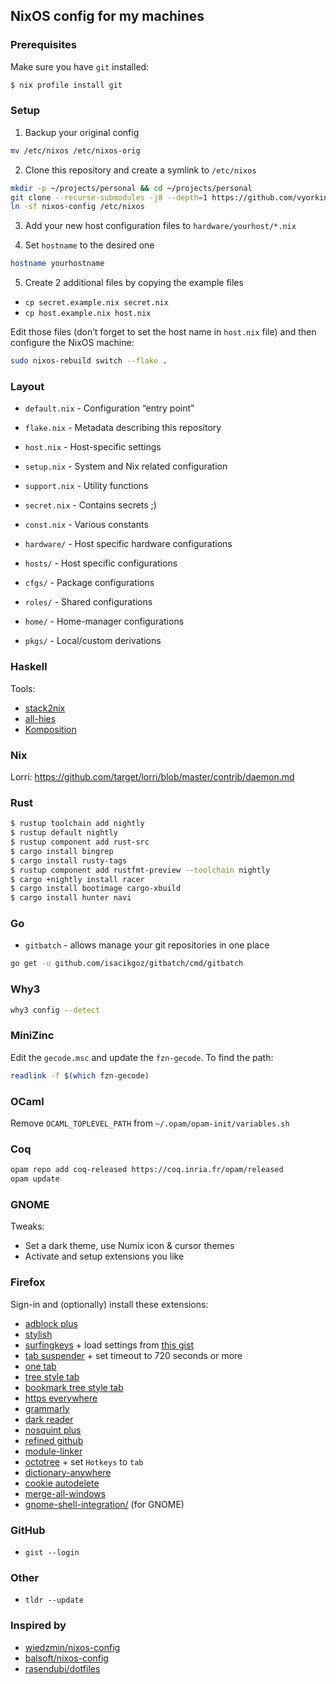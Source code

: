 ## NixOS config for my machines

### Prerequisites

Make sure you have `git` installed:

```sh
$ nix profile install git
```

### Setup

1. Backup your original config

```sh
mv /etc/nixos /etc/nixos-orig
```

2. Clone this repository and create a symlink to `/etc/nixos`

```sh
mkdir -p ~/projects/personal && cd ~/projects/personal
git clone --recurse-submodules -j8 --depth=1 https://github.com/vyorkin/nixos-config
ln -sf nixos-config /etc/nixos
```

3. Add your new host configuration files to `hardware/yourhost/*.nix`

4. Set `hostname` to the desired one

```sh
hostname yourhostname
```

5. Create 2 additional files by copying the example files

* `cp secret.example.nix secret.nix`
* `cp host.example.nix host.nix`

Edit those files (don’t forget to set the host name in
`host.nix` file) and then configure the NixOS machine:


```sh
sudo nixos-rebuild switch --flake .
```

### Layout

- `default.nix` - Configuration “entry point”
- `flake.nix` - Metadata describing this repository
- `host.nix` - Host-specific settings
- `setup.nix` - System and Nix related configuration
- `support.nix` - Utility functions
- `secret.nix` - Contains secrets ;)
- `const.nix` - Various constants

- `hardware/` - Host specific hardware configurations
- `hosts/` - Host specific configurations
- `cfgs/` - Package configurations
- `roles/` - Shared configurations
- `home/` - Home-manager configurations
- `pkgs/` - Local/custom derivations


### Haskell

Tools:

* [stack2nix](https://github.com/input-output-hk/stack2nix)
* [all-hies](https://github.com/Infinisil/all-hies)
* [Komposition](https://owickstrom.github.io/komposition/user-guide/installation/)

### Nix

Lorri: https://github.com/target/lorri/blob/master/contrib/daemon.md

### Rust

```bash
$ rustup toolchain add nightly
$ rustup default nightly
$ rustup component add rust-src
$ cargo install bingrep
$ cargo install rusty-tags
$ rustup component add rustfmt-preview --toolchain nightly
$ cargo +nightly install racer
$ cargo install bootimage cargo-xbuild
$ cargo install hunter navi
```

### Go

* `gitbatch` - allows manage your git repositories in one place

```bash
go get -u github.com/isacikgoz/gitbatch/cmd/gitbatch
```

### Why3

```bash
why3 config --detect
```

### MiniZinc

Edit the `gecode.msc` and update the `fzn-gecode`.
To find the path:

```sh
readlink -f $(which fzn-gecode)
```

### OCaml

Remove `OCAML_TOPLEVEL_PATH` from `~/.opam/opam-init/variables.sh`

### Coq

```sh
opam repo add coq-released https://coq.inria.fr/opam/released
opam update
```

### GNOME

Tweaks:

* Set a dark theme, use Numix icon & cursor themes
* Activate and setup extensions you like

### Firefox

Sign-in and (optionally) install these extensions:

* [adblock plus](https://addons.mozilla.org/en-US/firefox/addon/adblock-plus/)
* [stylish](https://addons.mozilla.org/ru/firefox/addon/stylish/)
* [surfingkeys](https://addons.mozilla.org/ru/firefox/addon/surfingkeys_ff/) + load settings from [this gist](https://gist.githubusercontent.com/vyorkin/c5d9cfa63da9811ed0062c5f1440f754/raw/12742b47426899547467eadef09ba8e9d56b3ce3/surfingkeys.txt)
* [tab suspender](https://addons.mozilla.org/ru/firefox/addon/ff-tab-suspender/) + set timeout to 720 seconds or more
* [one tab](https://addons.mozilla.org/ru/firefox/addon/onetab/)
* [tree style tab](https://addons.mozilla.org/ru/firefox/addon/tree-style-tab/)
* [bookmark tree style tab](https://addons.mozilla.org/ru/firefox/addon/bookmark-tree-for-tst/)
* [https everywhere](https://addons.mozilla.org/ru/firefox/addon/https-everywhere/)
* [grammarly](https://addons.mozilla.org/en-US/firefox/addon/grammarly-1/)
* [dark reader](https://addons.mozilla.org/ru/firefox/addon/darkreader/)
* [nosquint plus](https://addons.mozilla.org/en-US/firefox/addon/nosquint-plus/)
* [refined github](https://addons.mozilla.org/en-US/firefox/addon/refined-github-/)
* [module-linker](https://addons.mozilla.org/en-US/firefox/addon/module-linker/)
* [octotree](https://addons.mozilla.org/ru/firefox/addon/octotree/) + set `Hotkeys` to `tab`
* [dictionary-anywhere](https://addons.mozilla.org/en-US/firefox/addon/dictionary-anywhere/?src=userprofile)
* [cookie autodelete](https://addons.mozilla.org/ru/firefox/addon/cookie-autodelete/)
* [merge-all-windows](https://addons.mozilla.org/en-US/firefox/addon/merge-window/)
* [gnome-shell-integration/](https://addons.mozilla.org/en-US/firefox/addon/gnome-shell-integration/) (for GNOME)

### GitHub

* `gist --login`

### Other

* `tldr --update`

### Inspired by

* [wiedzmin/nixos-config](https://github.com/wiedzmin/nixos-config.git)
* [balsoft/nixos-config](https://github.com/balsoft/nixos-config)
* [rasendubi/dotfiles](https://github.com/rasendubi/dotfiles)
